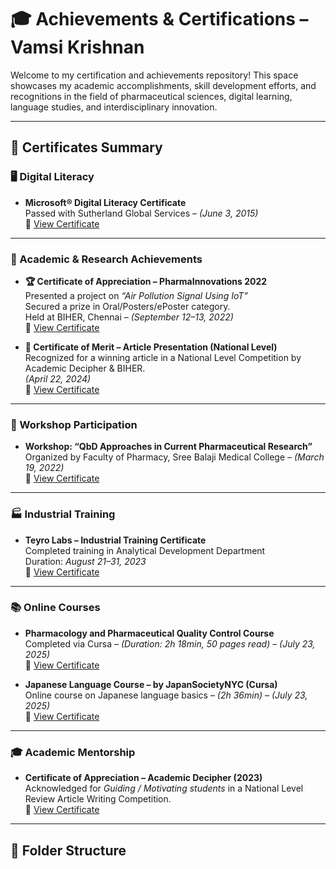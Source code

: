 # 🎓 Achievements & Certifications – Vamsi Krishnan

Welcome to my certification and achievements repository! This space showcases my academic accomplishments, skill development efforts, and recognitions in the field of pharmaceutical sciences, digital learning, language studies, and interdisciplinary innovation.

---

## 📜 Certificates Summary

### 🖥️ Digital Literacy
- **Microsoft® Digital Literacy Certificate**  
  Passed with Sutherland Global Services – *(June 3, 2015)*  
  🔗 [View Certificate]((https://drive.google.com/file/d/1S396apf9ZWKlTfIMwvOLlLY0BrGcsLiA/view?usp=drivesdk))

---

### 🧪 Academic & Research Achievements

- **🏆 Certificate of Appreciation – PharmaInnovations 2022**  
  Presented a project on *“Air Pollution Signal Using IoT”*  
  Secured a prize in Oral/Posters/ePoster category.  
  Held at BIHER, Chennai – *(September 12–13, 2022)*  
  🔗 [View Certificate](certificates/Certifications-VK.pdf)

- **🏅 Certificate of Merit – Article Presentation (National Level)**  
  Recognized for a winning article in a National Level Competition by Academic Decipher & BIHER.  
  *(April 22, 2024)*  
  🔗 [View Certificate](certificates/Certifications-VK.pdf)

---

### 🧬 Workshop Participation

- **Workshop: “QbD Approaches in Current Pharmaceutical Research”**  
  Organized by Faculty of Pharmacy, Sree Balaji Medical College – *(March 19, 2022)*  
  🔗 [View Certificate](certificates/Certifications-VK.pdf)

---

### 🏭 Industrial Training

- **Teyro Labs – Industrial Training Certificate**  
  Completed training in Analytical Development Department  
  Duration: *August 21–31, 2023*  
  🔗 [View Certificate](certificates/Certifications-VK.pdf)

---

### 📚 Online Courses

- **Pharmacology and Pharmaceutical Quality Control Course**  
  Completed via Cursa – *(Duration: 2h 18min, 50 pages read)* – *(July 23, 2025)*  
  🔗 [View Certificate](certificates/Pharmacology-and-pharmq-QC-course.pdf)

- **Japanese Language Course – by JapanSocietyNYC (Cursa)**  
  Online course on Japanese language basics – *(2h 36min)* – *(July 23, 2025)*  
  🔗 [View Certificate](certificates/VK-japanese-course.pdf)

---

### 🎓 Academic Mentorship

- **Certificate of Appreciation – Academic Decipher (2023)**  
  Acknowledged for *Guiding / Motivating students* in a National Level Review Article Writing Competition.  
  🔗 [View Certificate](certificates/Certifications-VK.pdf)

---

## 📁 Folder Structure


